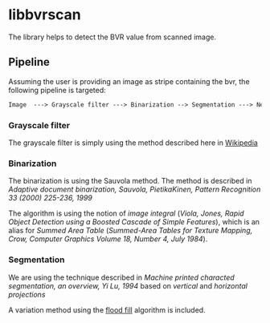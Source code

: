 # libbvrscan

The library helps to detect the BVR value from scanned image.

## Pipeline

Assuming the user is providing an image as stripe containing the bvr, the following pipeline is targeted:

```markdown
Image  ---> Grayscale filter ---> Binarization --> Segmentation ---> Neural Net Recognition ---> BVR
```

### Grayscale filter

The grayscale filter is simply using the method described here in [Wikipedia](https://en.wikipedia.org/wiki/Grayscale)

### Binarization

The binarization is using the Sauvola method. The method is described in *Adaptive document binarization, Sauvola, PietikaKinen, Pattern Recognition 33 (2000) 225-236, 1999*

The algorithm is using the notion of *image integral* (*Viola, Jones, Rapid Object Detection using a Boosted Cascade of Simple Features*), which is an alias for *Summed Area Table* (*Summed-Area Tables for Texture Mapping, Crow, Computer Graphics Volume 18, Number 4, July 1984*).

### Segmentation

We are using the technique described in *Machine printed characted segmentation, an overview, Yi Lu, 1994* based on *vertical* and *horizontal projections*

A variation method using the [flood fill](https://en.wikipedia.org/wiki/Flood_fill) algorithm is included.